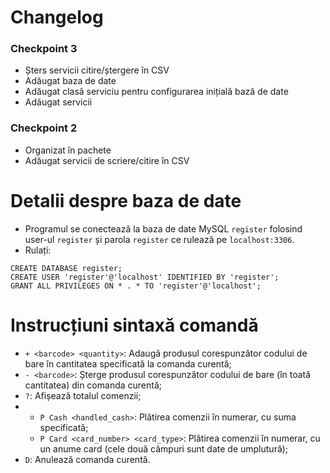 # Changelog
### Checkpoint 3
 - Șters servicii citire/ștergere în CSV
 - Adăugat baza de date
 - Adăugat clasă serviciu pentru configurarea inițială bază de date
 - Adăugat servicii 

### Checkpoint 2
- Organizat în pachete
- Adăugat servicii de scriere/citire în CSV

# Detalii despre baza de date
 - Programul se conectează la baza de date MySQL ```register``` folosind user-ul ```register``` și parola ```register``` ce rulează pe ```localhost:3306```.
 - Rulați:
 
```mysql
CREATE DATABASE register;
CREATE USER 'register'@'localhost' IDENTIFIED BY 'register';
GRANT ALL PRIVILEGES ON * . * TO 'register'@'localhost';
```

# Instrucțiuni sintaxă comandă
 - ```+ <barcode> <quantity>```: Adaugă produsul corespunzător codului de bare în cantitatea specificată la comanda curentă;
 - ```- <barcode>```: Șterge produsul corespunzător codului de bare (în toată cantitatea) din comanda curentă;
 - ```?```: Afișează totalul comenzii;
 - - ```P Cash <handled_cash>```: Plătirea comenzii în numerar, cu suma specificată;
   - ```P Card <card_number> <card_type>```: Plătirea comenzii în numerar, cu un anume card (cele două câmpuri sunt date de umplutură);
 - ```D```: Anulează comanda curentă.
